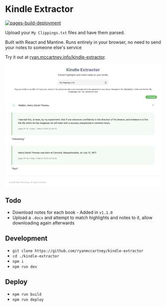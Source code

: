 # Kindle Extractor

[![pages-build-deployment](https://github.com/ryanmccartney/kindle-extractor/actions/workflows/pages/pages-build-deployment/badge.svg)](https://github.com/ryanmccartney/kindle-extractor/actions/workflows/pages/pages-build-deployment)

Upload your `My Clippings.txt` files and have them parsed. 

Built with React and Mantine. Runs entirely in your browser, no need to send your notes to someone else's service

Try it out at [ryan.mccartney.info/kindle-extractor](https://ryan.mccartney.info/kindle-extractor/).

![Screenshot](./docs/screenshot.png)

## Todo

* Download notes for each book - Added in `v1.1.0`
* Upload a `.docx` and attempt to match highlights and notes to it, allow downloading again afterwards

## Development

* `git clone https://github.com/ryanmccartney/kindle-extractor`
* `cd ./kindle-extractor`
* `npm i`
* `npm run dev`

## Deploy

* `npm run build`
* `npm run deploy`
